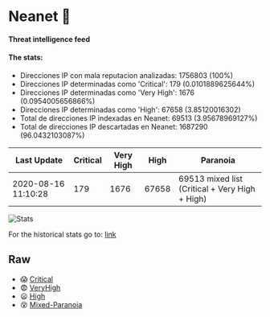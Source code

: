 # Neanet :hocho:
#### Threat intelligence feed
#### The stats:

- Direcciones IP con mala reputacion analizadas: 1756803 (100%)
- Direcciones IP determinadas como 'Critical':  179 (0.0101889625644%)
- Direcciones IP determinadas como 'Very High':  1676 (0.0954005656866%)
- Direcciones IP determinadas como 'High':  67658 (3.85120016302)
- Total de direcciones IP indexadas en Neanet:  69513 (3.95678969127%)
- Total de direcciones IP descartadas en Neanet:  1687290 (96.0432103087%)

| Last Update | Critical | Very High | High | Paranoia |
| --- | --- | --- | --- | --- |
| 2020-08-16 11:10:28 | 179 | 1676 | 67658 | 69513 mixed list (Critical + Very High + High)|

![Stats](https://docs.google.com/spreadsheets/d/e/2PACX-1vSnaNMIXVabIpDJjufMlzH7poXnshF3mgd8Is1g9ytUEzVsP5my4Trn8f-xkoLLQ38xpL3HtmUexLo6/pubchart?oid=501124687&format=image)

For the historical stats go to: [link](/stats.csv)
## Raw
- :scream: [Critical](https://raw.githubusercontent.com/JavaGarcia/Neanet/master/blacklists/neanet_critical.txt)
- :fearful: [VeryHigh](https://raw.githubusercontent.com/JavaGarcia/Neanet/master/blacklists/neanet_veryHigh.txtt)
- :frowning: [High](https://raw.githubusercontent.com/JavaGarcia/Neanet/master/blacklists/neanet_high.txt)
- :dizzy_face: [Mixed-Paranoia](https://raw.githubusercontent.com/JavaGarcia/Neanet/master/blacklists/neanet_all.txt)





























































































































































































































